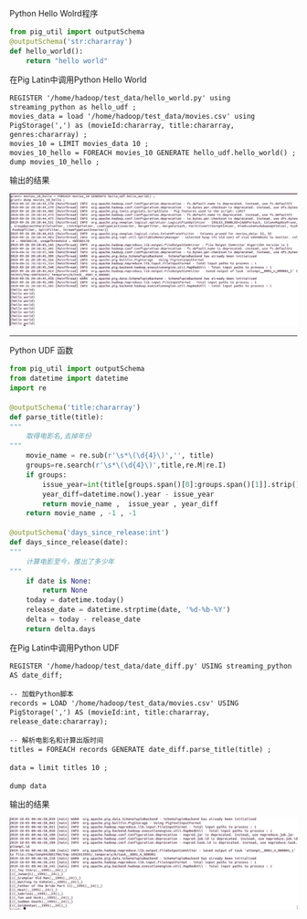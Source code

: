 

Python Hello Wolrd程序
~~~python
from pig_util import outputSchema
@outputSchema('str:chararray')
def hello_world():
    return "hello world"
~~~
		
在Pig Latin中调用Python Hello World
~~~Latin
REGISTER '/home/hadoop/test_data/hello_world.py' using streaming_python as hello_udf ;
movies_data = load '/home/hadoop/test_data/movies.csv' using PigStorage(',') as (movieId:chararray, title:chararray, genres:chararray) ;
movies_10 = LIMIT movies_data 10 ; 
movies_10_hello = FOREACH movies_10 GENERATE hello_udf.hello_world() ;
dump movies_10_hello ;
~~~

输出的结果

![Hello World输出的结果](./hello_world.png)

---------------------------------------------------------------

Python UDF 函数
~~~python
from pig_util import outputSchema
from datetime import datetime
import re

@outputSchema('title:chararray')
def parse_title(title):
"""
	取得电影名,去掉年份
"""
	movie_name = re.sub(r'\s*\(\d{4}\)','', title)
	groups=re.search(r'\s*\(\d{4}\)',title,re.M|re.I)
	if groups:
		issue_year=int(title[groups.span()[0]:groups.span()[1]].strip()[1:5])
		year_diff=datetime.now().year - issue_year
		return movie_name ,  issue_year , year_diff
	return movie_name , -1 , -1 
	
@outputSchema('days_since_release:int')
def days_since_release(date):
"""
	计算电影至今，推出了多少年
"""
	if date is None:
		return None
	today = datetime.today()
	release_date = datetime.strptime(date, '%d-%b-%Y')
	delta = today - release_date
	return delta.days
~~~ 

在Pig Latin中调用Python UDF
~~~Pig
REGISTER '/home/hadoop/test_data/date_diff.py' USING streaming_python AS date_diff;

-- 加载Python脚本
records = LOAD '/home/hadoop/test_data/movies.csv' USING PigStorage(',') AS (movieId:int, title:chararray, release_date:chararray);

-- 解析电影名和计算出版时间
titles = FOREACH records GENERATE date_diff.parse_title(title) ;

data = limit titles 10 ;

dump data
~~~

输出的结果

![输出的结果](./python-udf.png)
